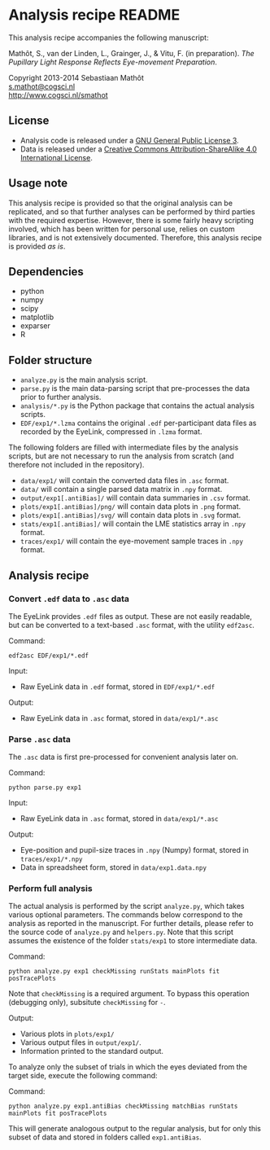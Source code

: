 # Analysis recipe README

This analysis recipe accompanies the following manuscript:

Mathôt, S., van der Linden, L., Grainger, J., & Vitu, F. (in preparation). *The Pupillary Light Response Reflects Eye-movement Preparation*.

Copyright 2013-2014 Sebastiaan Mathôt  
<s.mathot@cogsci.nl>  
<http://www.cogsci.nl/smathot>

## License

- Analysis code is released under a [GNU General Public License 3](https://www.gnu.org/copyleft/gpl.html).
- Data is released under a [Creative Commons Attribution-ShareAlike 4.0 International License](http://creativecommons.org/licenses/by-sa/4.0/).

## Usage note

This analysis recipe is provided so that the original analysis can be replicated, and so that further analyses can be performed by third parties with the required expertise. However, there is some fairly heavy scripting involved, which has been written for personal use, relies on custom libraries, and is not extensively documented. Therefore, this analysis recipe is provided *as is*.

## Dependencies

- python
- numpy
- scipy
- matplotlib
- exparser
- R

## Folder structure

- `analyze.py` is the main analysis script.
- `parse.py` is the main data-parsing script that pre-processes the data prior to further analysis.
- `analysis/*.py` is the Python package that contains the actual analysis scripts.
- `EDF/exp1/*.lzma` contains the original `.edf` per-participant data files as recorded by the EyeLink, compressed in `.lzma` format.

The following folders are filled with intermediate files by the analysis scripts, but are not necessary to run the analysis from scratch (and therefore not included in the repository).

- `data/exp1/` will contain the converted data files in `.asc` format.
- `data/` will contain a single parsed data matrix in `.npy` format.
- `output/exp1[.antiBias]/` will contain data summaries in `.csv` format.
- `plots/exp1[.antiBias]/png/` will contain data plots in `.png` format.
- `plots/exp1[.antiBias]/svg/` will contain data plots in `.svg` format.
- `stats/exp1[.antiBias]/` will contain the LME statistics array in `.npy` format.
- `traces/exp1/` will contain the eye-movement sample traces in `.npy` format.

## Analysis recipe

### Convert `.edf` data to `.asc` data

The EyeLink provides `.edf` files as output. These are not easily readable, but can be converted to a text-based `.asc` format, with the utility `edf2asc`.

Command:
	
	edf2asc EDF/exp1/*.edf
	
Input:
	
- Raw EyeLink data in `.edf` format, stored in `EDF/exp1/*.edf`

Output:
	
- Raw EyeLink data in `.asc` format, stored in `data/exp1/*.asc`

### Parse `.asc` data

The `.asc` data is first pre-processed for convenient analysis later on.

Command:

	python parse.py exp1
	
Input:
	
- Raw EyeLink data in `.asc` format, stored in `data/exp1/*.asc`

Output:
	
- Eye-position and pupil-size traces in `.npy` (Numpy) format, stored in `traces/exp1/*.npy`
- Data in spreadsheet form, stored in `data/exp1.data.npy`

### Perform full analysis

The actual analysis is performed by the script `analyze.py`, which takes various optional parameters. The commands below correspond to the analysis as reported in the manuscript. For further details, please refer to the source code of `analyze.py` and `helpers.py`. Note that this script assumes the existence of the folder `stats/exp1` to store intermediate data.
	
Command:

	python analyze.py exp1 checkMissing runStats mainPlots fit posTracePlots
	
Note that `checkMissing` is a required argument. To bypass this operation (debugging only), subsitute `checkMissing` for `-`.
	
Output:
	
- Various plots in `plots/exp1/` 
- Various output files in `output/exp1/`.
- Information printed to the standard output.

To analyze only the subset of trials in which the eyes deviated from the target side, execute the following command:
	
Command:

	python analyze.py exp1.antiBias checkMissing matchBias runStats mainPlots fit posTracePlots
	
This will generate analogous output to the regular analysis, but for only this subset of data and stored in folders called `exp1.antiBias`.
